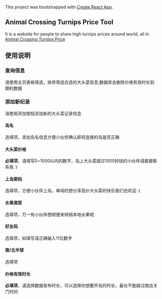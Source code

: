 This project was bootstrapped with [Create React App](https://github.com/facebook/create-react-app).

## Animal Crossing Turnips Price Tool
It is a website for people to share high turnips prices around world, all in [Animal Crossing Turnips Price](https://charleswang653.github.io/animal_crossing/)


## 使用说明

### 查询信息
请使用主页表格筛选，排序筛选合适的大头菜信息,数据库会删除价格有效时长到期的数据

### 添加新纪录
请使用添加按钮添加新的大头菜记录信息

#### 岛名
选填项，添加岛名信息方便小伙伴确认即将连接的岛是否正确

#### 大头菜价格
<b>必填项</b>，请填写0~1000以内的数字，岛上大头菜超过1000铃钱的小伙伴请直接联系我 :)

#### 上岛密码
选填项，方便小伙伴上岛，单纯的想分享高价大头菜的快乐我们也欢迎 :(

#### 水果类型
选填项，万一有小伙伴想顺便来倾销本地水果呢

#### 好友码
选填项，如填写请正确输入11位数字

#### 南/北半球
选填项

#### 价格有效时长
<b>必填项</b>，请选择数据发布时长，可以选择你想要开岛的时长，最长不能超过商店关门时间
